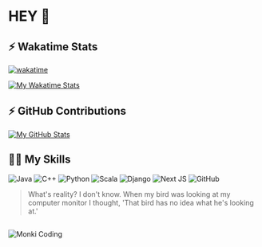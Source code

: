 # HEY 👋 

## :zap: Wakatime Stats

  [![wakatime](https://wakatime.com/badge/user/e51838f2-adab-486b-9d25-4b89659eff1c.svg)](https://wakatime.com/@e51838f2-adab-486b-9d25-4b89659eff1c)
  
  [![My Wakatime Stats](https://github-readme-stats.vercel.app/api/wakatime?username=alleshi&layout=compact&theme=algolia)](https://github.com/a-lleshi)

## :zap: GitHub Contributions

   [![My GitHub Stats](https://github-readme-stats.vercel.app/api?username=a-lleshi&show_icons=true&count_private=true&theme=algolia)](https://github.com/a-lleshi)

## 👨‍💻 My Skills 

![Java](https://img.shields.io/badge/java-%23ED8B00.svg?style=for-the-badge&logo=java&logoColor=white)
![C++](https://img.shields.io/badge/c++-%2300599C.svg?style=for-the-badge&logo=c%2B%2B&logoColor=white)
![Python](https://img.shields.io/badge/python-3670A0?style=for-the-badge&logo=python&logoColor=ffdd54)
![Scala](https://img.shields.io/badge/scala-%23DC322F.svg?style=for-the-badge&logo=scala&logoColor=white)
![Django](https://img.shields.io/badge/django-%23092E20.svg?style=for-the-badge&logo=django&logoColor=white)
![Next JS](https://img.shields.io/badge/Next-black?style=for-the-badge&logo=next.js&logoColor=white)
![GitHub](https://img.shields.io/badge/github-%23121011.svg?style=for-the-badge&logo=github&logoColor=white)

> What's reality? I don't know. When my bird was looking at my computer monitor I thought, 'That bird has no idea what he's looking at.'
##
![Monki Coding](https://camo.githubusercontent.com/2d545c0e1fed8ea2641988bf214de8f2bb9610b36a772b069ab1d64010fc2cd5/68747470733a2f2f6d656469612e67697068792e636f6d2f6d656469612f313232396d6c7474676f386152322f67697068792e676966)
